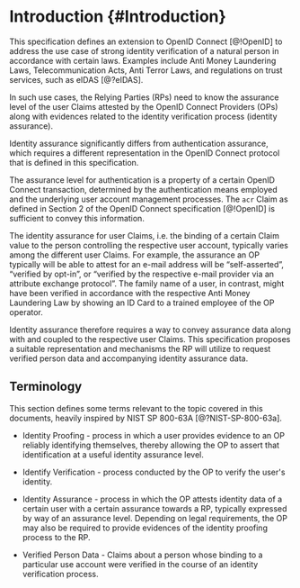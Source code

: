 # Introduction {#Introduction}

This specification defines an extension to OpenID Connect [@!OpenID] to address the use case of strong identity verification of a natural person in accordance with certain laws. Examples include Anti Money Laundering Laws, Telecommunication Acts, Anti Terror Laws, and regulations on trust services, such as eIDAS [@?eIDAS].

In such use cases, the Relying Parties (RPs) need to know the assurance level of the user Claims attested by the OpenID Connect Providers (OPs) along with evidences related to the identity verification process (identity assurance). 

Identity assurance significantly differs from authentication assurance, which requires a different representation in the OpenID Connect protocol that is defined in this specification.

The assurance level for authentication is a property of a certain OpenID Connect transaction, determined by the authentication means employed and the underlying user account management processes. The `acr` Claim as defined in Section 2 of the OpenID Connect specification [@!OpenID] is sufficient to convey this information. 

The identity assurance for user Claims, i.e. the binding of a certain Claim value to the person controlling the respective user account, typically varies among the different user Claims. For example, the assurance an OP typically will be able to attest for an e-mail address will be “self-asserted”, “verified by opt-in”, or “verified by the respective e-mail provider via an attribute exchange protocol”. The family name of a user, in contrast, might have been verified in accordance with the respective Anti Money Laundering Law by showing an ID Card to a trained employee of the OP operator. 

Identity assurance therefore requires a way to convey assurance data along with and coupled to the respective user Claims. This specification proposes a suitable representation and mechanisms the RP will utilize to request verified person data and accompanying identity assurance data. 

## Terminology 

This section defines some terms relevant to the topic covered in this documents, heavily inspired by NIST SP 800-63A [@?NIST-SP-800-63a].

* Identity Proofing - process in which a user provides evidence to an OP reliably identifying themselves, thereby allowing the OP to assert that identification at a useful identity assurance level.

* Identify Verification - process conducted by the OP to verify the user's identity.

* Identity Assurance - process in which the OP attests identity data of a certain user with a certain assurance towards a RP, typically expressed by way of an assurance level. Depending on legal requirements, the OP may also be required to provide evidences of the identity proofing process to the RP.

* Verified Person Data - Claims about a person whose binding to a particular use account were verified in the course of an identity verification process.

[1]: https://pages.nist.gov/800-63-3/sp800-63a.html "NIST Special Publication 800-63A, Digital Identity Guidelines, Enrollment and Identity Proofing Requirements"


    
